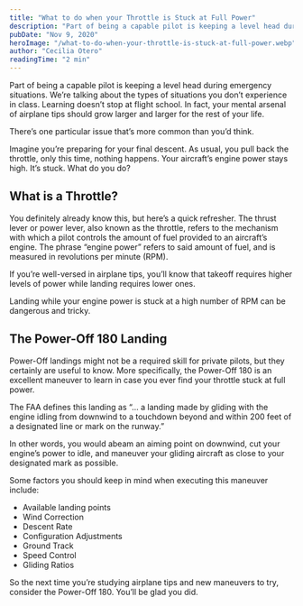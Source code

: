```yaml
---
title: "What to do when your Throttle is Stuck at Full Power"
description: "Part of being a capable pilot is keeping a level head during emergency situations. We’re talking about the types of situations you don’t experience in class. Learning doesn’t stop at flight school. In fact, your mental arsenal of airplane tips should grow larger and larger for the rest of your life."
pubDate: "Nov 9, 2020"
heroImage: "/what-to-do-when-your-throttle-is-stuck-at-full-power.webp"
author: "Cecilia Otero"
readingTime: "2 min"
---
```


Part of being a capable pilot is keeping a level head during emergency situations. We’re talking about the types of situations you don’t experience in class. Learning doesn’t stop at flight school. In fact, your mental arsenal of airplane tips should grow larger and larger for the rest of your life.

There’s one particular issue that’s more common than you’d think.

Imagine you’re preparing for your final descent. As usual, you pull back the throttle, only this time, nothing happens. Your aircraft’s engine power stays high. It’s stuck. What do you do?

## What is a Throttle?

You definitely already know this, but here’s a quick refresher. The thrust lever or power lever, also known as the throttle, refers to the mechanism with which a pilot controls the amount of fuel provided to an aircraft’s engine. The phrase “engine power” refers to said amount of fuel, and is measured in revolutions per minute (RPM).

If you’re well-versed in airplane tips, you’ll know that takeoff requires higher levels of power while landing requires lower ones.

Landing while your engine power is stuck at a high number of RPM can be dangerous and tricky.

## The Power-Off 180 Landing

Power-Off landings might not be a required skill for private pilots, but they certainly are useful to know. More specifically, the Power-Off 180 is an excellent maneuver to learn in case you ever find your throttle stuck at full power.

The FAA defines this landing as “... a landing made by gliding with the engine idling from downwind to a touchdown beyond and within 200 feet of a designated line or mark on the runway.”

In other words, you would abeam an aiming point on downwind, cut your engine’s power to idle, and maneuver your gliding aircraft as close to your designated mark as possible.

Some factors you should keep in mind when executing this maneuver include:

- Available landing points
- Wind Correction
- Descent Rate
- Configuration Adjustments
- Ground Track
- Speed Control
- Gliding Ratios

So the next time you’re studying airplane tips and new maneuvers to try, consider the Power-Off 180. You’ll be glad you did.
